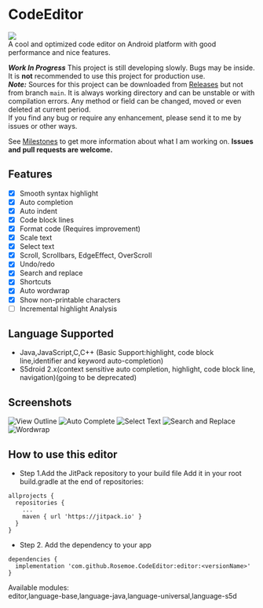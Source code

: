 # CodeEditor
[![](https://jitpack.io/v/Rosemoe/CodeEditor.svg)](https://jitpack.io/#Rosemoe/CodeEditor)   
A cool and optimized code editor on Android platform with good performance and nice features.

***Work In Progress*** This project is still developing slowly. Bugs may be inside.
It is **not** recommended to use this project for production use.   
***Note:***
Sources for this project can be downloaded from [Releases](https://github.com/Rosemoe/CodeEditor/releases)
but not from branch `main`. It is always working directory and can be unstable or with compilation errors.
Any method or field can be changed, moved or even deleted at current period.     
If you find any bug or require any enhancement, please send it to me by issues or other ways.    
   
See [Milestones](https://github.com/Rosemoe/CodeEditor/milestones/) to get more information about what I am working on.
**Issues and pull requests are welcome.**   
## Features
- [x] Smooth syntax highlight
- [x] Auto completion
- [x] Auto indent
- [x] Code block lines
- [x] Format code (Requires improvement)
- [x] Scale text
- [x] Select text
- [x] Scroll, Scrollbars, EdgeEffect, OverScroll
- [x] Undo/redo
- [x] Search and replace
- [x] Shortcuts
- [x] Auto wordwrap
- [x] Show non-printable characters
- [ ] Incremental highlight Analysis
## Language Supported  
* Java,JavaScript,C,C++ (Basic Support:highlight, code block line,identifier and keyword auto-completion)
* S5droid 2.x(context sensitive auto completion, highlight, code block line, navigation)(going to be deprecated)   
## Screenshots  
![View Outline](/images/outline.png)
![Auto Complete](/images/auto-completion.png)
![Select Text](/images/select-text.png)
![Search and Replace](/images/search-replace.png)
![Wordwrap](/images/wordwrap.png)
## How to use this editor  
* Step 1.Add the JitPack repository to your build file
Add it in your root build.gradle at the end of repositories:
```Gradle
allprojects {
  repositories {
    ...
    maven { url 'https://jitpack.io' }
  }
}
 ```
* Step 2. Add the dependency to your app
```Gradle
dependencies {
  implementation 'com.github.Rosemoe.CodeEditor:editor:<versionName>'
}
```
Available modules:     
editor,language-base,language-java,language-universal,language-s5d    